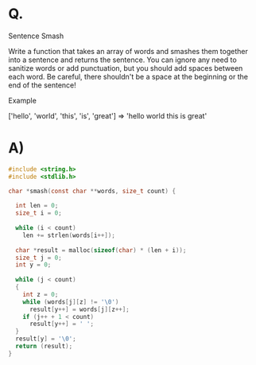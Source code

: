 # Q.
Sentence Smash

Write a function that takes an array of words and smashes them together into a sentence and returns the sentence. You can ignore any need to sanitize words or add punctuation, but you should add spaces between each word. Be careful, there shouldn't be a space at the beginning or the end of the sentence!

Example

['hello', 'world', 'this', 'is', 'great']  =>  'hello world this is great'

# A)
```c
#include <string.h>
#include <stdlib.h>

char *smash(const char **words, size_t count) {
  
  int len = 0;
  size_t i = 0;
  
  while (i < count)
    len += strlen(words[i++]);
  
  char *result = malloc(sizeof(char) * (len + i));
  size_t j = 0;
  int y = 0;
  
  while (j < count)
  {
    int z = 0;
    while (words[j][z] != '\0')
      result[y++] = words[j][z++];
    if (j++ + 1 < count)
      result[y++] = ' ';
  }
  result[y] = '\0';
  return (result);
}
